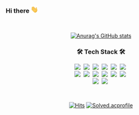 <!-- ### Hi there 👋 -->

<h3> Hi there <img src="https://github.com/ABSphreak/ABSphreak/blob/master/gifs/Hi.gif" width="20"></h3>

<br>

<div align="center">

[![Anurag's GitHub stats](https://github-readme-stats.vercel.app/api?username=thals0)](https://github.com/thals0)


<!--![Top Langs](https://github-readme-stats.vercel.app/api/top-langs/?username=thals0) -->

<h3 align="center">🛠 Tech Stack 🛠</h3>
<p align="center">
  <img src="https://img.shields.io/badge/Python-3766AB?style=flat-square&logo=Python&logoColor=white"/></a>&nbsp 
  <img src="https://img.shields.io/badge/HTML5-E34F26?style=flat-square&logo=HTML5&logoColor=black"/></a>&nbsp
  <img src="https://img.shields.io/badge/CSS3-1572B6?style=flat-square&logo=CSS3&logoColor=black"/></a>&nbsp
  <img src="https://img.shields.io/badge/SASS-CC6699?style=flat-square&logo=SASS&logoColor=black"/></a>&nbsp
  <img src="https://img.shields.io/badge/Javascript-ffb13b?style=flat-square&logo=javascript&logoColor=white"/></a>&nbsp
  <img src="https://img.shields.io/badge/jQuery-0769AD?style=flat-square&logo=jQuery&logoColor=white"/></a>&nbsp
  <br> 
  <img src="https://img.shields.io/badge/Node.js-339933?style=flat-square&logo=Node.js&logoColor=white"/></a>&nbsp
  <img src="https://img.shields.io/badge/Mysql-E6B91E?style=flat-square&logo=MySql&logoColor=white"/></a>&nbsp
    <img src="https://img.shields.io/badge/MongoDB-47A248?style=flat-square&logo=MongoDB&logoColor=white"/></a>&nbsp
  <img src="https://img.shields.io/badge/React-61DAFB?style=flat-square&logo=React&logoColor=black"/></a>&nbsp
  <img src="https://img.shields.io/badge/Bootstrap-7952B3?style=flat-square&logo=Bootstrap&logoColor=black"/></a>&nbsp
  <img src="https://img.shields.io/badge/GitHub-181717?style=flat-square&logo=GitHub&logoColor=white"/></a>&nbsp
  <br>
  <img src="https://img.shields.io/badge/Adobe Photoshop-31A8FF?style=flat-square&logo=Adobe Photoshop&logoColor=white"/></a>&nbsp
  <img src="https://img.shields.io/badge/Adobe Premiere Pro-9999FF?style=flat-square&logo=Adobe Premiere Pro&logoColor=white"/></a>&nbsp
</p>
<br> 

[![Hits](https://hits.seeyoufarm.com/api/count/incr/badge.svg?url=https%3A%2F%2Fgithub.com%2Fthals0&count_bg=%23000000&title_bg=%23000000&icon=github.svg&icon_color=%23E7E7E7&title=GitHub&edge_flat=false)](https://hits.seeyoufarm.com)   [![Solved.acprofile](http://mazassumnida.wtf/api/mini/generate_badge?boj=thals0107)](https://solved.ac/thals0107)

</div>

<!--
**thals0/thals0** is a ✨ _special_ ✨ repository because its `README.md` (this file) appears on your GitHub profile.

Here are some ideas to get you started:

- 🔭 I’m currently working on ...
- 🌱 I’m currently learning ...
- 👯 I’m looking to collaborate on ...
- 🤔 I’m looking for help with ...
- 💬 Ask me about ...
- 📫 How to reach me: ...
- 😄 Pronouns: ...
- ⚡ Fun fact: ...
-->
